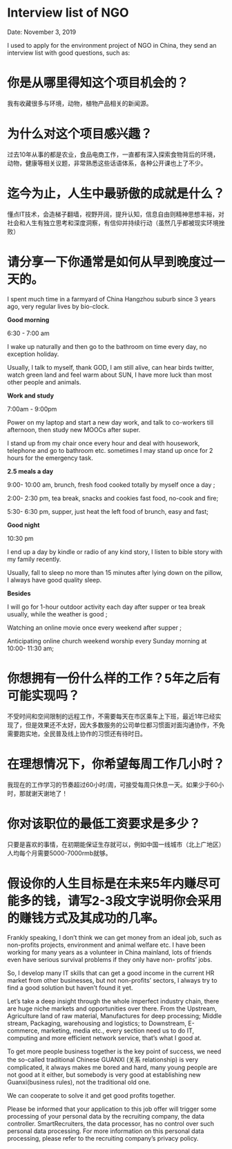 # Interview list of NGO

Date: November 3, 2019

I used to apply for the environment project of NGO in China, they send an interview list with good questions, such as:


# 你是从哪里得知这个项目机会的？

我有收藏很多与环境，动物，植物产品相关的新闻源。

# 为什么对这个项目感兴趣？

过去10年从事的都是农业，食品电商工作，一直都有深入探索食物背后的环境，动物，健康等相关议题，非常熟悉这些话语体系，各种公开课也上了不少。

# 迄今为止，人生中最骄傲的成就是什么？

懂点IT技术，会造梯子翻墙，视野开阔，提升认知，信息自由则精神思想丰裕，对社会和人生有独立思考和深度洞察，有信仰并持续行动（虽然几乎都被现实环境挫败）

# 请分享一下你通常是如何从早到晚度过一天的。

I spent much time in a farmyard of China Hangzhou suburb since 3 years ago, very regular lives by bio-clock.

**Good morning**

6:30 - 7:00 am

I wake up naturally and then go to the bathroom on time every day, no exception holiday.

Usually, I talk to myself, thank GOD, I am still alive, can hear birds twitter, watch green land and feel warm about SUN, I have more luck than most other people and animals.

**Work and study**

7:00am - 9:00pm

Power on my laptop and start a new day work, and talk to co-workers till afternoon, then study new MOOCs after super.

I stand up from my chair once every hour and deal with housework, telephone and go to bathroom etc. sometimes I may stand up once for 2 hours for the emergency task.

**2.5 meals a day**

9:00- 10:00 am, brunch, fresh food cooked totally by myself once a day ;

2:00- 2:30 pm, tea break, snacks and cookies fast food, no-cook and fire;

5:30- 6:30 pm,  supper, just heat the left food of brunch, easy and fast;

**Good night**

10:30 pm

I end up a day by kindle or radio of any kind story, I listen to bible story with my family recently.

Usually, fall to sleep no more than 15 minutes after lying down on the pillow, I always have good quality sleep.

**Besides**

I will go for 1-hour outdoor activity each day after supper or tea break usually, while the weather is good ;

Watching an online movie once every weekend after supper ;

Anticipating online church weekend worship every Sunday morning at 10:00- 11:30 am;

# 你想拥有一份什么样的工作？5年之后有可能实现吗？

不受时间和空间限制的远程工作，不需要每天在市区乘车上下班，最近1年已经实现了，但是效果还不太好，因大多数服务的公司单位都习惯面对面沟通协作，不免需要跑实地，全民普及线上协作的习惯还有待时日。

# 在理想情况下，你希望每周工作几小时？

我现在的工作学习的节奏超过60小时/周，可接受每周只休息一天。如果少于60小时，那就谢天谢地了！

# 你对该职位的最低工资要求是多少？

只要是喜欢的事情，在初期能保证生存就可以，例如中国一线城市（北上广地区）人均每个月需要5000-7000rmb就够。

# 假设你的人生目标是在未来5年内赚尽可能多的钱，请写2-3段文字说明你会采用的赚钱方式及其成功的几率。

Frankly speaking, I don’t think we can get money from an ideal job, such as non-profits projects, environment and animal welfare etc. I have been working for many years as a volunteer in China mainland, lots of friends even have serious survival problems if they only have non- profits’ jobs.

So, I develop many IT skills that can get a good income in the current HR market from other businesses, but not non-profits’ sectors, I always try to find a good solution but haven’t found it yet.

Let’s take a deep insight through the whole imperfect industry chain, there are huge niche markets and opportunities over there. From the Upstream, Agriculture land of raw material,  Manufactures for deep processing; Middle stream, Packaging, warehousing and logistics; to Downstream, E-commerce, marketing, media etc., every section need us to do IT, computing and more efficient network service, that’s what I good at.

To get more people business together is the key point of success, we need the so-called traditional Chinese GUANXI (关系 relationship) is very complicated, it always makes me bored and hard, many young people are not good at it either, but somebody is very good at establishing new Guanxi(business rules), not the traditional old one.

We can cooperate to solve it and get good profits together.

Please be informed that your application to this job offer will trigger some processing of your personal data by the recruiting company, the data controller. SmartRecruiters, the data processor, has no control over such personal data processing. For more information on this personal data processing, please refer to the recruiting company’s privacy policy.